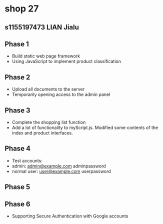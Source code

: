 # shop 27
## s1155197473 LIAN Jialu
## Phase 1
- Build static web page framework
- Using JavaScript to implement product classification
## Phase 2
- Upload all documents to the server
- Temporarily opening access to the admin panel
## Phase 3
- Complete the shopping list function
- Add a lot of functionality to myScript.js. Modified some contents of the index and product interfaces.
## Phase 4
- Test accounts:
- admin: admin@example.com  adminpassword
- normal user: user@example.com userpassword
## Phase 5
## Phase 6
- Supporting Secure Authentication with Google accounts 

